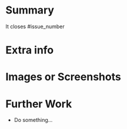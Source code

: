 # Summary <!-- PR 내용에 대한 간단한 요약 및 닫는 이슈 번호 표기. -->

It closes #issue_number

# Extra info <!-- Answer 'y' or 'n' -->

# Images or Screenshots <!-- PR 변경 사항에 대한 Screenshot이나 .gif 파일 -->

# Further Work <!-- PR 이후 개설할 이슈 목록 -->

- Do something...
